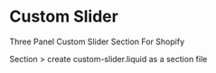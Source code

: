 # Custom Slider
Three Panel Custom Slider Section For Shopify

Section > create custom-slider.liquid as a section file
